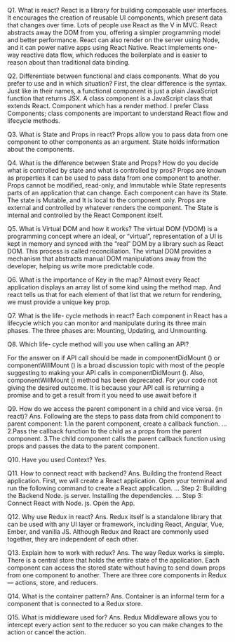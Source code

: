 Q1. What is react?
React is a library for building composable user interfaces. It encourages the creation of reusable UI components, which present data that changes over time. Lots of people use React as the V in MVC. React abstracts away the DOM from you, offering a simpler programming model and better performance. React can also render on the server using Node, and it can power native apps using React Native. React implements one-way reactive data flow, which reduces the boilerplate and is easier to reason about than traditional data binding.

Q2. Differentiate between functional and class components. What do you prefer to use and in which situation?
First, the clear difference is the syntax. Just like in their names, a functional component is just a plain JavaScript function that returns JSX. A class component is a JavaScript class that extends React. Component which has a render method. I prefer Class Components; class components are important to understand React flow and lifecycle methods.

Q3. What is State and Props in react?
Props allow you to pass data from one component to other components as an argument. State holds information about the components.

Q4. What is the difference between State and Props? How do you decide what is controlled by state and what is controlled by pros?
Props are known as properties it can be used to pass data from one component to another. Props cannot be modified, read-only, and Immutable while State represents parts of an application that can change. Each component can have its State. The state is Mutable, and It is local to the component only. Props are external and controlled by whatever renders the component. The State is internal and controlled by the React Component itself.

Q5. What is Virtual DOM and how it works?
The virtual DOM (VDOM) is a programming concept where an ideal, or “virtual”, representation of a UI is kept in memory and synced with the “real” DOM by a library such as React DOM. This process is called reconciliation. The virtual DOM provides a mechanism that abstracts manual DOM manipulations away from the developer, helping us write more predictable code.

Q6. What is the importance of Key in the map?
Almost every React application displays an array list of some kind using the method map. And react tells us that for each element of that list that we return for rendering, we must provide a unique key prop. 

Q7. What is the life- cycle methods in react?
Each component in React has a lifecycle which you can monitor and manipulate during its three main phases. The three phases are: Mounting, Updating, and Unmounting.


Q8. Which life- cycle method will you use when calling an API?

For the answer on if API call should be made in componentDidMount () or componentWillMount () is a broad discussion topic with most of the people suggesting to making your API calls in componentDidMount ().
Also, componentWillMount () method has been deprecated.
For your code not giving the desired outcome. It is because your API call is returning a promise and to get a result from it you need to use await before it

Q9. How do we access the parent component in a child and vice versa. (in react)?
Ans. Following are the steps to pass data from child component to parent component: 1.In the parent component, create a callback function. ... 2.Pass the callback function to the child as a props from the parent component. 3.The child component calls the parent callback function using props and passes the data to the parent component.

Q10. Have you used Context?
            Yes.

Q11. How to connect react with backend?
Ans. Building the frontend React application. First, we will create a React application. Open your terminal and run the following command to create a React application. ... Step 2: Building the Backend Node. js server. Installing the dependencies. ... Step 3: Connect React with Node. js. Open the App.

Q12. Why use Redux in react?
Ans. Redux itself is a standalone library that can be used with any UI layer or framework, including React, Angular, Vue, Ember, and vanilla JS. Although Redux and React are commonly used together, they are independent of each other.

Q13. Explain how to work with redux?
Ans. The way Redux works is simple. There is a central store that holds the entire state of the application. Each component can access the stored state without having to send down props from one component to another. There are three core components in Redux — actions, store, and reducers.

Q14. What is the container pattern?
Ans. Container is an informal term for a component that is connected to a Redux store.

Q15. What is middleware used for?
Ans. Redux Middleware allows you to intercept every action sent to the reducer so you can make changes to the action or cancel the action.
